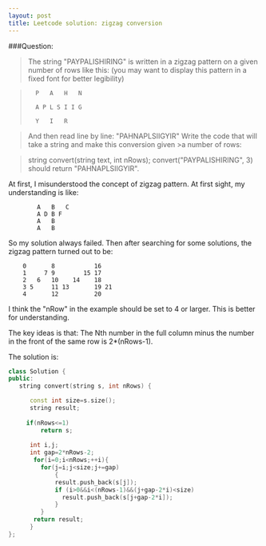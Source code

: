 ```yaml
---
layout: post
title: Leetcode solution: zigzag conversion
---
```

###Question:
>The string "PAYPALISHIRING" is written in a zigzag pattern on a given number of rows like this: (you may want to display this pattern in a fixed font for better legibility)

>		P   A   H   N
>
>		A P L S I I G
>
>		Y   I   R

>And then read line by line: "PAHNAPLSIIGYIR"
>Write the code that will take a string and make this conversion given >a number of rows:

>string convert(string text, int nRows);
>convert("PAYPALISHIRING", 3) should return "PAHNAPLSIIGYIR".

At first, I misunderstood the concept of zigzag pattern. At first sight, my understanding is like:			
			
			A   B   C  
			A D B F  
			A   B 
			A   B
			
So my solution always failed. Then after searching for some solutions, the zigzag pattern turned out to be:

		0       8           16
		1     7 9        15 17
		2   6   10    14    18
		3 5     11 13       19 21 
		4       12          20
		
I think the "nRow" in the example should be set to 4 or larger. This is better for understanding.

The key ideas is that:
The Nth number in the full column minus the number in the front of the same row is 2*(nRows-1).

The solution is:

```C++
class Solution {
public:
   string convert(string s, int nRows) {

      const int size=s.size();
      string result;
      
     if(nRows<=1)
         return s;
         
      int i,j;
      int gap=2*nRows-2;
       for(i=0;i<nRows;++i){
         for(j=i;j<size;j+=gap)
             { 
             result.push_back(s[j]);
             if (i>0&&i<(nRows-1)&&(j+gap-2*i)<size)
               result.push_back(s[j+gap-2*i]);
             }
         }
       return result;
	  }
};

